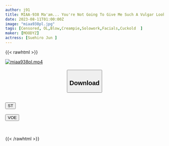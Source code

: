 ```yaml
---
author: j91
title: MIAA-938 Ma'am... You're Not Going To Give Me Such A Vulgar Look, Are You? I Was Made To Ejaculate Many Times During Pursuit Cleaning Knead Cheating Blow Reverse NTR Jun Suehiro
date: 2023-08-11T01:00:00Z
image: "miaa938pl.jpg"
tags: [Censored, OL,Blow,Creampie,Solowork,Facials,Cuckold	]
maker: [MOODYZ]
actress: [Suehiro Jun ]
---
```



{{< rawhtml >}}

<div class="video" data-videoid="Y8ZQvvJ8A8HodG">
    <a href="javascript:;">
        <img src="https://my.j91.asia/posts/miaa938pl/miaa938pl.jpg" width="WIDTH" height="HEIGHT" alt="miaa938pl.mp4" loading="lazy">
    </a>
</div>

<script type="text/javascript" src="https://j91.asia/asset/on-demand-st.js"></script>

<br>
  <link rel="stylesheet" href="https://j91.asia/asset/bs5.css">
  
  <center>
  <button class="btn btn-primary" type="button" data-bs-toggle="collapse" data-bs-target=".multi-collapse" aria-expanded="false" aria-controls="multiCollapseExample1 multiCollapseExample2"><h2>Download</h2></button></center>
</p>
<div class="row">
  <div class="col">
    <div class="collapse multi-collapse" id="multiCollapseExample1">
      <div class="card card-body">
	      	      <br>
<div class="buttons">  
<a href="https://streamtape.to/v/Y8ZQvvJ8A8HodG"><button class="btn-hover color-3"><i class="fa fa-download"></i> ST</button></a></div>
    </div>
  </div>
</div>
  <div class="col">
    <div class="collapse multi-collapse" id="multiCollapseExample2">
      <div class="card card-body">
	      <br>
<div class="buttons">
    <a href="https://voe.sx/xvgeglu8nww8"><button class="btn-hover color-9"><i class="fa fa-download"></i> VOE</button></a></div>
<br><br>
      </div>
    </div>
  </div>
</div>

{{< /rawhtml >}}